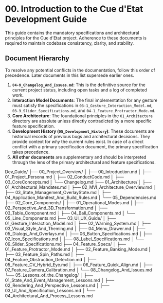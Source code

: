 # 00. Introduction to the Cue d'Etat Development Guide

This guide contains the mandatory specifications and architectural principles for the Cue d'Etat
project. Adherence to these documents is required to maintain codebase consistency, clarity, and
stability.

## Document Hierarchy

To resolve any potential conflicts in the documentation, follow this order of precedence. Later
documents in this list supersede earlier ones.

1. **`04-8_Changelog_And_Issues.md`**: This is the definitive source for the current project status,
   including open tasks and a log of completed work.
2. **Interaction Model Documents**: The final implementation for any gesture must satisfy the
   specifications in `03-1_Gesture_Interaction_Model.md`, `03-9_Slider_Specifications.md`, and
   `04-1_Feature_Protractor_Mode.md`.
3. **Core Architecture**: The foundational principles in the `01_Architecture` directory are
   absolute unless directly contradicted by a more specific feature specification.
4. **Development History (`05_Development_History`)**: These documents are historical records of
   previous bugs and architectural decisions. They provide context for *why* the current rules
   exist. In case of a direct conflict with a primary specification document, the primary
   specification takes precedence.
5. **All other documents** are supplementary and should be interpreted through the lens of the
   primary architectural and feature specifications.

Dev_Guide/
├── 00_Project_Overview/
│ ├── 00_Introduction.md
│ ├── 01_Project_Persona.md
│ ├── 02_ConductCode.md
│ ├── 03_CoreConcepts.md
│ └── Changelog.md
├── 01_Architecture/
│ ├── 01_Architectural_Mandates.md
│ ├── 02_MVI_Architecture_Overview.md
│ ├── 03_State_Management_OverlayState.md
│ ├── 04_Application_Manifest_And_Build_Rules.md
│ └── 05_Dependencies.md
├── 02_Core_Components/
│ ├── 01_Operational_Modes.md
│ ├── 02_Perspective_And_3D_Transformation.md
│ ├── 03_Table_Component.md
│ ├── 04_Ball_Components.md
│ └── 05_Line_Components.md
├── 03_UI_UX_Guide/
│ ├── 01_Gesture_Interaction_Model.md
│ ├── 02_Warning_System.md
│ ├── 03_Visual_Style_And_Theming.md
│ ├── 04_Menu_Drawer.md
│ ├── 05_Dialogs_And_Overlays.md
│ ├── 06_Button_Specifications.md
│ ├── 07_Icon_Specifications.md
│ ├── 08_Label_Specifications.md
│ └── 09_Slider_Specifications.md
├── 04_Feature_Specs/
│ ├── 01_Feature_Protractor_Mode.md
│ ├── 02_Feature_Banking_Mode.md
│ ├── 03_Feature_Spin_Paths.md
│ ├── 04_Feature_Obstruction_Detection.md
│ ├── 05_Feature_CV_Hybrid_Eye.md
│ ├── 06_Feature_Quick_Align.md
│ ├── 07_Feature_Camera_Calibration.md
│ └── 08_Changelog_And_Issues.md
└── 05_Lessons_of_the_Changelog/
│ ├── 01_State_And_Event_Management_Lessons.md
│ ├── 02_Rendering_And_Perspective_Lessons.md
│ ├── 03_UI_And_Specification_Lessons.md
│ └── 04_Architectural_And_Process_Lessons.md
